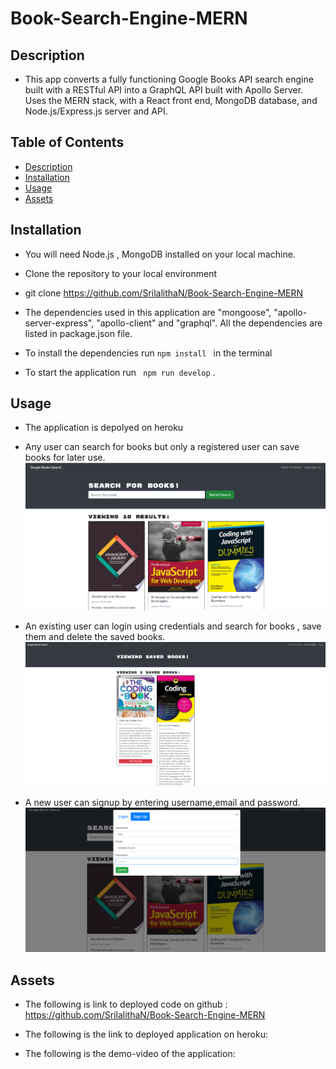 # Book-Search-Engine-MERN

## Description
* This app converts a fully functioning Google Books API search engine built with a RESTful API into a GraphQL API built with Apollo Server. Uses the MERN stack, with a React front end, MongoDB database, and Node.js/Express.js server and API.


## Table of Contents

- [Description](#Description)
- [Installation](#Installation)
- [Usage](#Usage)
- [Assets](#Assets)

## Installation

- You will need Node.js , MongoDB installed on your local machine.

- Clone the repository to your local environment

- git clone https://github.com/SrilalithaN/Book-Search-Engine-MERN

- The dependencies used in this application are "mongoose", "apollo-server-express", "apollo-client" and "graphql". All the dependencies are listed in package.json file.

- To install the dependencies run `npm install ` in the terminal

- To start the application run ` npm run develop` .

## Usage

* The application is depolyed on heroku

* Any user can search for books but only a registered user can save books for later use. ![](images/landingpage.png)

* An existing user can login using credentials and search for books , save them and delete the saved books. ![](images/savebooks.png)
* A new user can signup by entering username,email and password. ![](images/signup.png)


## Assets
 * The following is link to deployed code on github : https://github.com/SrilalithaN/Book-Search-Engine-MERN

 * The following is the link to deployed application on heroku:


 * The following is the demo-video of the application:
